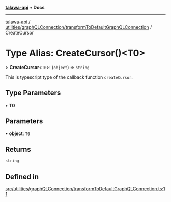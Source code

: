 [**talawa-api**](../../../../README.md) • **Docs**

***

[talawa-api](../../../../modules.md) / [utilities/graphQLConnection/transformToDefaultGraphQLConnection](../README.md) / CreateCursor

# Type Alias: CreateCursor()\<T0\>

\> **CreateCursor**\<`T0`\>: (`object`) =\> `string`

This is typescript type of the callback function `createCursor`.

## Type Parameters

• **T0**

## Parameters

• **object**: `T0`

## Returns

`string`

## Defined in

[src/utilities/graphQLConnection/transformToDefaultGraphQLConnection.ts:11](https://github.com/PalisadoesFoundation/talawa-api/blob/f4877b986932181336f42a7336754de05976cd97/src/utilities/graphQLConnection/transformToDefaultGraphQLConnection.ts#L11)
